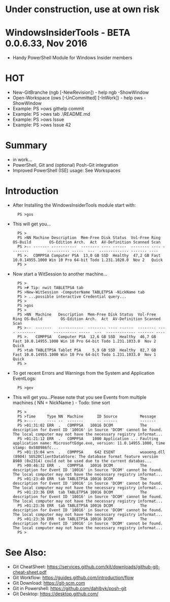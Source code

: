 # Under construction, use at own risk

# WindowsInsiderTools - BETA 0.0.6.33, Nov 2016

+ Handy PowerShell Module for Windows Insider members

# HOT

+ New-GitBranche (ngb [-NewRevision]) - help ngb -ShowWindow
+ Open-Workspace (ows [-UnCommitted] [-InWork]) - help ows -ShowWindow
+ Example: PS >ows githelp commit
+ Example: PS >ows tab .\README.md
+ Example: PS >ows Issue
+ Example: PS >ows Issue 42

# Summary

+ in work...
+ PowerShell, Git and (optional) Posh-Git integration
+ Improved PowerShell (ISE) usage: See Workspaces

# Introduction

+ After Installing the WindowsInsiderTools module start with:

        PS >gos

+ This will get you...
    
        PS >
        PS >NN Machine Description  Mem-Free Disk Status  Vol-Free Ring OS-Build        OS-Edition Arch.  Act  AV-Definition Scanned Scan 
        PS >-- ------- -----------  -------- ---- ------  -------- ---- --------        ---------- -----  ---  ------------- ------- ---- 
        PS >.  COMPPSA Computer PSA  13,0 GB SSD  Healthy  47,2 GB Fast 10.0.14955.1000 Win 10 Pro 64-bit Todo 1.231.1020.0  Nov 2   Quick
        PS >

+ Now start a WitSession to another machine...
    
        PS >
        PS ># Tip: nwit TABLETPSA tab
        PS >New-WitSession -ComputerName TABLETPSA -NickName tab
        PS > ...possible interactive Credential query...
        PS >
        PS >gos
        PS >
        PS >NN  Machine   Description  Mem-Free Disk Status  Vol-Free Ring OS-Build        OS-Edition Arch.  Act  AV-Definition Scanned Scan 
        PS >--  -------   -----------  -------- ---- ------  -------- ---- --------        ---------- -----  ---  ------------- ------- ---- 
        PS >.   COMPPSA   Computer PSA  12,6 GB SSD  Healthy  46,7 GB Fast 10.0.14955.1000 Win 10 Pro 64-bit Todo 1.231.1033.0  Nov 2   Quick
        PS >tab TABLETPSA Tablet PSA     5,9 GB SSD  Healthy  82,7 GB Fast 10.0.14955.1000 Win 10 Pro 64-bit Todo 1.231.1033.0  Nov 1   Quick
        PS >

+ To get recent Errors and Warnings from the System and Application EventLogs:

        PS >gev

+ This will get you...Please note that you see Events from multiple machines ( NN = NickName ) - Todo: time sort
    
        PS >
        PS >Time     Type NN  Machine      ID Source          Message                                                                                                                                   
        PS >----     ---- --  -------      -- ------          -------                                                                                                                                   
        PS >01:31:02 ERR  .   COMPPSA   10016 DCOM            The description for Event ID '10016' in Source 'DCOM' cannot be found.  The local computer may not have the necessary registry informat...
        PS >01:21:12 ERR  .   COMPPSA    1000 Application ... Faulting application name: MicrosoftEdge.exe, version: 11.0.14955.1000, time stamp: 0x580986fc...                                         
        PS >01:15:04 wrn  .   COMPPSA     642 ESENT           wuaueng.dll (8904) SUS20ClientDataStore: The database format feature version 8980 (0x2314) could not be used due to the current databas...
        PS >00:46:32 ERR  .   COMPPSA   10016 DCOM            The description for Event ID '10016' in Source 'DCOM' cannot be found.  The local computer may not have the necessary registry informat...
        PS >01:23:40 ERR  tab TABLETPSA 10016 DCOM            The description for Event ID '10016' in Source 'DCOM' cannot be found.  The local computer may not have the necessary registry informat...
        PS >01:23:36 ERR  tab TABLETPSA 10016 DCOM            The description for Event ID '10016' in Source 'DCOM' cannot be found.  The local computer may not have the necessary registry informat...
        PS >01:23:36 ERR  tab TABLETPSA 10016 DCOM            The description for Event ID '10016' in Source 'DCOM' cannot be found.  The local computer may not have the necessary registry informat...
        PS >01:23:36 ERR  tab TABLETPSA 10016 DCOM            The description for Event ID '10016' in Source 'DCOM' cannot be found.  The local computer may not have the necessary registry informat...
        PS >

# See Also:

+ Git CheatSheet: https://services.github.com/kit/downloads/github-git-cheat-sheet.pdf
+ Git Workflow: https://guides.github.com/introduction/flow
+ Git Download: https://git-scm.com
+ Git in Powershell: https://github.com/dahlbyk/posh-git
+ Git Desktop: https://desktop.github.com/
